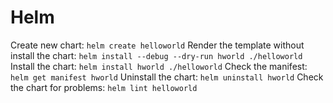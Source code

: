# Helm

Create new chart: `helm create helloworld`
Render the template without install the chart: `helm install --debug --dry-run hworld ./helloworld`
Install the chart: `helm install hworld ./helloworld`
Check the manifest: `helm get manifest hworld`
Uninstall the chart: `helm uninstall hworld`
Check the chart for problems: `helm lint helloworld`
